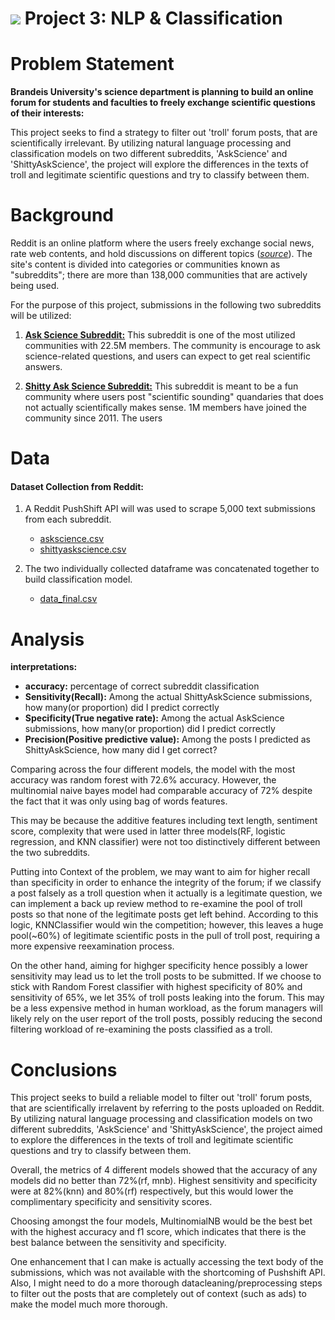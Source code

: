 # ![](https://ga-dash.s3.amazonaws.com/production/assets/logo-9f88ae6c9c3871690e33280fcf557f33.png) Project 3: NLP & Classification

# Problem Statement
**Brandeis University's science department is planning to build an online forum for students and faculties to freely exchange  scientific questions of their interests:**

This project seeks to find a strategy to filter out 'troll' forum posts, that are scientifically irrelevant. By utilizing natural language processing and classification models on two different subreddits, 'AskScience' and 'ShittyAskScience', the project will explore the differences in the texts of troll and legitimate scientific questions and try to classify between them. 

# Background
Reddit is an online platform where the users freely exchange social news, rate web contents, and hold discussions on different topics ([*source*](https://en.wikipedia.org/wiki/Reddit)). The site's content is divided into categories or communities known as "subreddits"; there are more than 138,000 communities that are actively being used. 

For the purpose of this project, submissions in the following two subreddits will be utilized:

1. [**Ask Science Subreddit:**](https://www.reddit.com/r/askscience/)
This subreddit is one of the most utilized communities with 22.5M members. The community is encourage to ask science-related questions, and users can expect to get real scientific answers. 

2. [**Shitty Ask Science Subreddit:**](https://www.reddit.com/r/shittyaskscience/)
This subreddit is meant to be a fun community where users post "scientific sounding" quandaries that does not actually scientifically makes sense. 1M members have joined the community since 2011. The users    

# Data 

#### Dataset Collection from Reddit:

1. A Reddit PushShift API will was used to scrape 5,000 text submissions from each subreddit.
    * [askscience.csv](../data/askscience.csv)
    * [shittyaskscience.csv](../data/shittyaskscience.csv)

2. The two individually collected dataframe was concatenated together to build classification model.
    * [data_final.csv](../data/data_final.csv)
    
# Analysis
**interpretations:**
- **accuracy:** percentage of correct subreddit classification
- **Sensitivity(Recall):** Among the actual ShittyAskScience submissions, how many(or proportion) did I predict correctly
- **Specificity(True negative rate):** Among the actual AskScience submissions, how many(or proportion) did I predict correctly
- **Precision(Positive predictive value):** Among the posts I predicted as ShittyAskScience, how many did I get correct?

Comparing across the four different models, the model with the most accuracy was random forest with 72.6% accuracy. However, the multinomial naive bayes model had comparable accuracy of 72% despite the fact that it was only using bag of words features. 

This may be because the additive features including text length, sentiment score, complexity that were used in latter three models(RF, logistic regression, and KNN classifier) were not too distinctively different between the two subreddits. 

Putting into Context of the problem, we may want to aim for higher recall than specificity in order to enhance the integrity of the forum; if we classify a post falsely as a troll question when it actually is a legitimate question, we can implement a back up review method to re-examine the pool of troll posts so that none of the legitimate posts get left behind. According to this logic, KNNClassifier would win the competition; however, this leaves a huge pool(~60%) of legitimate scientific posts in the pull of troll post, requiring a more expensive reexamination process. 

On the other hand, aiming for highger specificity hence possibly a lower sensitivity may lead us to let the troll posts to be submitted. If we choose to stick with Random Forest classifier with highest specificity  of 80% and sensitivity of 65%, we let 35% of troll posts leaking into the forum. This may be a less expensive method in human workload, as the forum managers will likely rely on the user report of the troll posts, possibly reducing the second filtering workload of re-examining the posts classified as a troll. 



# Conclusions
This project seeks to build a reliable model to filter out 'troll' forum posts, that are scientifically irrelavent by referring to the posts uploaded on Reddit. By utilizing natural language processing and classification models on two different subreddits, 'AskScience' and 'ShittyAskScience', the project aimed to explore the differences in the texts of troll and legitimate scientific questions and try to classify between them. 

Overall, the metrics of 4 different models showed that the accuracy of any models did no better than 72%(rf, mnb). Highest sensitivity and specificity were at 82%(knn) and 80%(rf) respectively, but this would lower the complimentary specificity and sensitivity scores. 

Choosing amongst the four models, MultinomialNB would be the best bet with the highest accuracy and f1 score, which indicates that there is the best balance between the sensitivity and specificity.  

One enhancement that I can make is actually accessing the text body of the submissions, which was not available with the shortcoming of Pushshift API. Also, I might need to do a more thorough datacleaning/preprocessing steps to filter out the posts that are completely out of context (such as ads) to make the model much more thorough. 
